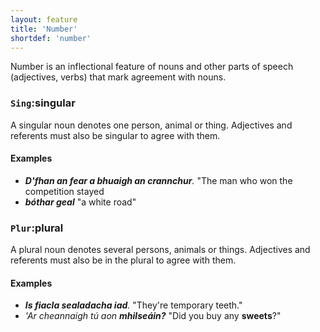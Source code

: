 ```yaml
---
layout: feature
title: 'Number'
shortdef: 'number'
---
```


Number is an inflectional feature of nouns and other parts of speech (adjectives, verbs) that mark agreement with nouns.

### `Sing`:singular

A singular noun denotes one person, animal or thing. Adjectives and referents must also be singular to agree with them.

#### Examples

* _<b>D'fhan an fear a bhuaigh an crannchur</b>._ "The man who won the competition stayed
* _<b>bóthar geal</b>_ "a white road"


### `Plur`:plural

A plural noun denotes several persons, animals or things. Adjectives and referents must also be in the plural to agree with them.

#### Examples

* _<b>Is fiacla sealadacha iad</b>._ "They're temporary teeth."
* _'Ar cheannaigh tú aon <b>mhilseáin?</b>_ "Did you buy any <b>sweets</b>?"

